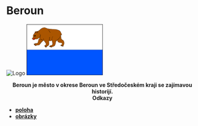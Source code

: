 # Beroun

<img src="https://www.mesto-beroun.cz/data/editor/713cs_8.jpg?gcm_date=1274785535" alt="Logo" width="200"/>     <img src="vlajka.png" alt="vlajka" width="200"/>

**<center>Beroun je město v okrese Beroun ve Středočeském kraji se zajímavou historijí.</center>**
**<center>Odkazy</center>**
- [**poloha**](/poloha.md)
- [**obrázky**](/obrazky.md)
